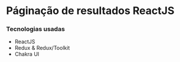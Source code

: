 # Páginação de resultados ReactJS

### Tecnologias usadas

- ReactJS
- Redux & Redux/Toolkit
- Chakra UI
